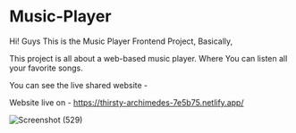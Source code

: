 # Music-Player

Hi! Guys This is the Music Player Frontend Project, Basically, 

This project is all about a web-based music player. Where You can listen all your favorite songs.

You can see the live shared website - 

Website live on -  https://thirsty-archimedes-7e5b75.netlify.app/


![Screenshot (529)](https://user-images.githubusercontent.com/38817976/126040908-b6ce3124-a214-4c2c-bd7a-2855bbb141e3.png)
